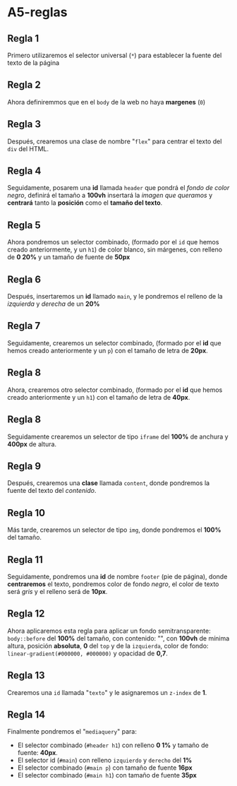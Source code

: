 # A5-reglas
## Regla 1 ##
Primero utilizaremos el selector universal (``*``) para establecer la fuente del texto de la página
## Regla 2 ##
Ahora definiremmos que en el ``body`` de la web no haya **margenes** (``0``) 
## Regla 3 ##
Después, crearemos una clase de nombre "``flex``" para centrar el texto del ``div`` del HTML.
## Regla 4 ##
Seguidamente, posarem una **id** llamada ``header`` que pondrá el *fondo de color negro*, definirá el tamaño a **100vh** insertará la *imagen que queramos* y **centrará** tanto la **posición** como el **tamaño del texto**.
## Regla 5 ##
Ahora pondremos un selector combinado, (formado por el ``id`` que hemos creado anteriormente, y un ``h1``) de color blanco, sin márgenes, con relleno de **0 20%** y un tamaño de fuente de **50px**
## Regla 6 ##
Después, insertaremos un **id** llamado ``main``, y le pondremos el relleno de la *izquierda* y *derecha* de un **20%**
## Regla 7 ##
Seguidamente, crearemos un selector combinado, (formado por el **id** que hemos creado anteriormente y un ``p``) con el tamaño de letra de **20px**.
## Regla 8 ##
Ahora, crearemos otro selector combinado, (formado por el **id** que hemos creado anteriormente y un ``h1``) con el tamaño de letra de **40px**.
## Regla 8 ##
Seguidamente crearemos un selector de tipo ``iframe`` del **100%** de anchura y **400px** de altura.
## Regla 9 ##
Después, crearemos una **clase** llamada ``content``, donde pondremos la fuente del texto del *contenido*.
## Regla 10 ##
Más tarde, crearemos un selector de tipo ``img``, donde pondremos el **100%** del tamaño.
## Regla 11 ##
Seguidamente, pondremos una **id** de nombre ``footer`` (pie de página), donde **centraremos** el texto, pondremos color de fondo *negro*, el color de texto será *gris* y el relleno será de **10px**.
## Regla 12 ##
Ahora aplicaremos esta regla para aplicar un fondo semitransparente: ``body::before`` del **100%** del tamaño, con contenido: "", con **100vh** de mínima altura, posición **absoluta**, **0** del ``top`` y de la ``izquierda``, color de fondo: ``linear-gradient(#000000, #000000)`` y opacidad de **0,7**.
## Regla 13 ##
Crearemos una ``id`` llamada "``texto``" y le asignaremos un ``z-index`` de **1**.
## Regla 14 ##
Finalmente pondremos el "``mediaquery``" para:
- El selector combinado (``#header h1``) con relleno **0 1%** y tamaño  de fuente: **40px**.
- El selector id (``#main``) con relleno ``izquierdo`` y ``derecho`` del **1%**
- El selector combinado (``#main p``) con tamaño de fuente **16px**
- El selector combinado (``#main h1``) con tamaño de fuente **35px**